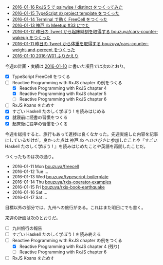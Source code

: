 - [2016-01-16 RxJS 5 で pairwise / distinct をつくってみた][2016-01-16]
- [2016-01-15 TypeScript の project template をつくった][2016-01-15]
- [2016-01-14 Terminal で動く FreeCell をつくった][2016-01-14]
- [2016-01-13 神戸.rb Meetup #33 にでた][2016-01-13]
- [2016-01-12 昨日の Tweet から起床時刻を取得する bouzuya/cars-counter-wakeup をつくった][2016-01-12]
- [2016-01-11 昨日の Tweet から体重を取得する bouzuya/cars-counter-weight-and-percent をつくった][2016-01-11]
- [2016-01-10 2016-W01 ふりかえり][2016-01-10]

今週の計画・実績は [2016-01-10][] に書いた項目では次のとおり。

- [x] TypeScript FreeCell をつくる
- [ ] Reactive Programming with RxJS chapter の例をつくる
  - [x] Reactive Programming with RxJS chapter 4
  - [x] Reactive Programming with RxJS chapter 5
  - [ ] Reactive Programming with RxJS chapter 6
- [ ] RxJS Koans をためす
- [x] すごい Haskell たのしく学ぼう ! を読みはじめる
- [x] 就寝前に読書の習慣をつくる
- [x] 起床後に語学の習慣をつくる

今週を総括すると、旅行もあって進捗は良くなかった。先週実施した内容を記事にしているだけだ。良かった点は 神戸.rb へひさびさに参加したことや『すごい Haskell たのしく学ぼう ! 』を読みはじめたことや英語を再開したことだ。

つくったものは次の通り。

- 2016-01-11 Mon [bouzuya/freecell][]
- 2016-01-12 Tue ...
- 2016-01-13 Wed [bouzuya/typescript-boilerplate][]
- 2016-01-14 Thu [bouzuya/rxjs-operator-examples][]
- 2016-01-15 Fri [bouzuya/rxjs-book-earthquake][]
- 2016-01-16 Sat ...
- 2016-01-17 Sat ...

目標以外の部分では、九州への旅行がある。これはまた明日にでも書く。

来週の計画は次のとおりだ。

- [ ] 九州旅行の報告
- [ ] すごい Haskell たのしく学ぼう ! を読み終える
- [ ] Reactive Programming with RxJS chapter の例をつくる
  - [x] Reactive Programming with RxJS chapter 4 (残り)
  - [ ] Reactive Programming with RxJS chapter 6
- [ ] RxJS Koans をためす

[2016-01-10]: https://blog.bouzuya.net/2016/01/10/
[2016-01-11]: https://blog.bouzuya.net/2016/01/11/
[2016-01-12]: https://blog.bouzuya.net/2016/01/12/
[2016-01-13]: https://blog.bouzuya.net/2016/01/13/
[2016-01-14]: https://blog.bouzuya.net/2016/01/14/
[2016-01-15]: https://blog.bouzuya.net/2016/01/15/
[2016-01-16]: https://blog.bouzuya.net/2016/01/16/
[bouzuya/freecell]: https://github.com/bouzuya/freecell
[bouzuya/rxjs-book-earthquake]: https://github.com/bouzuya/rxjs-book-earthquake
[bouzuya/rxjs-operator-examples]: https://github.com/bouzuya/rxjs-operator-examples
[bouzuya/typescript-boilerplate]: https://github.com/bouzuya/typescript-boilerplate
